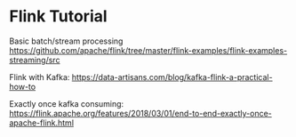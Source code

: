 # Flink Tutorial
Basic batch/stream processing
https://github.com/apache/flink/tree/master/flink-examples/flink-examples-streaming/src

Flink with Kafka:
https://data-artisans.com/blog/kafka-flink-a-practical-how-to

Exactly once kafka consuming:
https://flink.apache.org/features/2018/03/01/end-to-end-exactly-once-apache-flink.html

